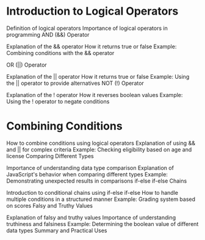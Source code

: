 # Introduction to Logical Operators

Definition of logical operators
Importance of logical operators in programming
AND (&&) Operator

Explanation of the && operator
How it returns true or false
Example: Combining conditions with the && operator

OR (||) Operator

Explanation of the || operator
How it returns true or false
Example: Using the || operator to provide alternatives
NOT (!) Operator

Explanation of the ! operator
How it reverses boolean values
Example: Using the ! operator to negate conditions

# Combining Conditions

How to combine conditions using logical operators
Explanation of using && and || for complex criteria
Example: Checking eligibility based on age and license
Comparing Different Types

Importance of understanding data type comparison
Explanation of JavaScript's behavior when comparing different types
Example: Demonstrating unexpected results in comparisons
if-else if-else Chains

Introduction to conditional chains using if-else if-else
How to handle multiple conditions in a structured manner
Example: Grading system based on scores
Falsy and Truthy Values

Explanation of falsy and truthy values
Importance of understanding truthiness and falsiness
Example: Determining the boolean value of different data types
Summary and Practical Uses




<!-- // Coding Challenge #3

/*
There are two gymnastics teams, Dolphins and Koalas. They compete against each other 3 times. The winner with the highest average score wins the a trophy!

1. Calculate the average score for each team, using the test data below
2. Compare the team's average scores to determine the winner of the competition, and print it to the console. Don't forget that there can be a draw, so test for that as well (draw means they have the same average score).

3. BONUS 1: Include a requirement for a minimum score of 100. With this rule, a team only wins if it has a higher score than the other team, and the same time a score of at least 100 points. HINT: Use a logical operator to test for minimum score, as well as multiple else-if blocks 😉
4. BONUS 2: Minimum score also applies to a draw! So a draw only happens when both teams have the same score and both have a score greater or equal 100 points. Otherwise, no team wins the trophy.

TEST DATA: Dolphins score 96, 108 and 89. Koalas score 88, 91 and 110
TEST DATA BONUS 1: Dolphins score 97, 112 and 101. Koalas score 109, 95 and 123
TEST DATA BONUS 2: Dolphins score 97, 112 and 101. Koalas score 109, 95 and 106

GOOD LUCK 😀
*/ -->